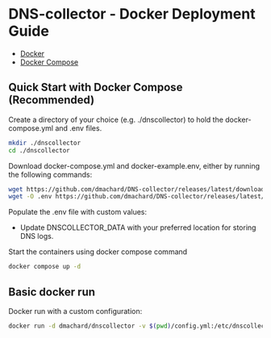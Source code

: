 # DNS-collector - Docker Deployment Guide

- [Docker](#docker)
- [Docker Compose](#docker-compose-recommended)

## Quick Start with Docker Compose (Recommended)

Create a directory of your choice (e.g. ./dnscollector) to hold the docker-compose.yml and .env files.

```bash
mkdir ./dnscollector
cd ./dnscollector
```

Download docker-compose.yml and docker-example.env, either by running the following commands:

```bash
wget https://github.com/dmachard/DNS-collector/releases/latest/download/docker-compose.yml
wget -O .env https://github.com/dmachard/DNS-collector/releases/latest/download/docker-example.env
```

Populate the .env file with custom values:

- Update DNSCOLLECTOR_DATA with your preferred location for storing DNS logs.

Start the containers using docker compose command

```bash
docker compose up -d
```


## Basic docker run

Docker run with a custom configuration:

```bash
docker run -d dmachard/dnscollector -v $(pwd)/config.yml:/etc/dnscollector/config.yml
```
